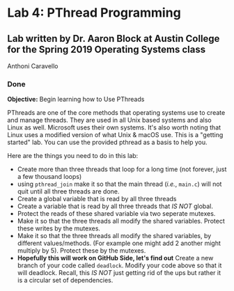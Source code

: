 # Lab 4: PThread Programming 
## Lab written by Dr. Aaron Block at Austin College for the Spring 2019 Operating Systems class

Anthoni Caravello
### Done

**Objective:** Begin learning how to Use PThreads 

PThreads are one of the core methods that operating systems use to create and manage threads. They are used in all Unix based systems and also Linux as well. Microsoft uses their own systems. It's also worth noting that Linux uses a modified version of what Unix & macOS use. This is a "getting started" lab. You can use the provided pthread as a basis to help you. 

Here are the things you need to do in this lab:
+ Create more than three threads that loop for a long time (not forever, just a few thousand loops)
+ using `pthread_join` make it so that the main thread (*i.e.*, `main.c`) will not quit until all three threads are done.
+ Create a global variable that is read by all three threads
+ Create a variable that is read by all three threads that *IS NOT* global. 
+ Protect the reads of these shared variable via two seperate mutexes. 
+ Make it so that the three threads all modify the shared variables. Protect these writes by the mutexes.
+ Make it so that the three threads all modify the shared variables, by different values/methods. (For example one might add 2 another might multiply by 5). Protect these by the mutexes. 
+ **Hopefully this will work on GitHub Side, let's find out** Create a new branch of your code called `deadlock`. Modify your code above so that it will deadlock. Recall, this *IS NOT* just getting rid of the ups but rather it is a circular set of dependencies. 


